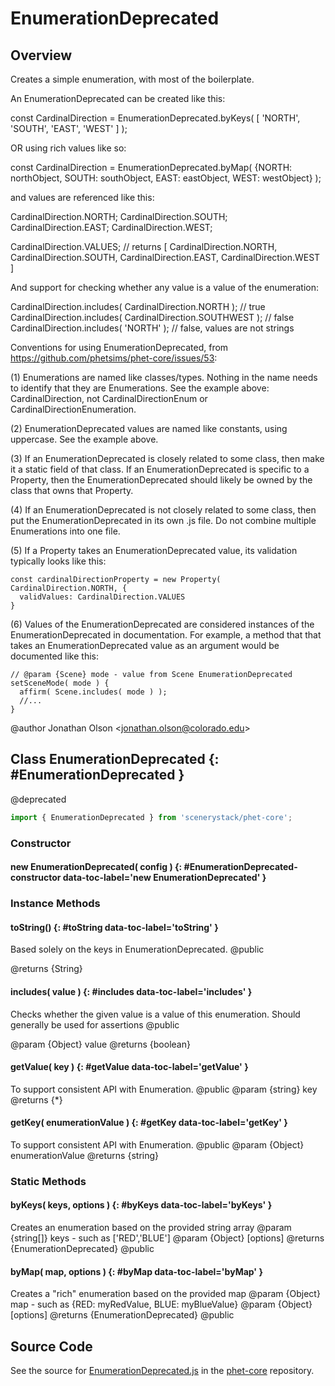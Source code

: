 # EnumerationDeprecated

## Overview

Creates a simple enumeration, with most of the boilerplate.

An EnumerationDeprecated can be created like this:

  const CardinalDirection = EnumerationDeprecated.byKeys( [ 'NORTH', 'SOUTH', 'EAST', 'WEST' ] );

OR using rich values like so:

  const CardinalDirection = EnumerationDeprecated.byMap( {NORTH: northObject, SOUTH: southObject, EAST: eastObject, WEST: westObject} );

and values are referenced like this:

  CardinalDirection.NORTH;
  CardinalDirection.SOUTH;
  CardinalDirection.EAST;
  CardinalDirection.WEST;

  CardinalDirection.VALUES;
  // returns [ CardinalDirection.NORTH, CardinalDirection.SOUTH, CardinalDirection.EAST, CardinalDirection.WEST ]

And support for checking whether any value is a value of the enumeration:

  CardinalDirection.includes( CardinalDirection.NORTH ); // true
  CardinalDirection.includes( CardinalDirection.SOUTHWEST ); // false
  CardinalDirection.includes( 'NORTH' ); // false, values are not strings

Conventions for using EnumerationDeprecated, from https://github.com/phetsims/phet-core/issues/53:

(1) Enumerations are named like classes/types. Nothing in the name needs to identify that they are Enumerations.
    See the example above: CardinalDirection, not CardinalDirectionEnum or CardinalDirectionEnumeration.

(2) EnumerationDeprecated values are named like constants, using uppercase. See the example above.

(3) If an EnumerationDeprecated is closely related to some class, then make it a static field of that class. If an
    EnumerationDeprecated is specific to a Property, then the EnumerationDeprecated should likely be owned by the class that
    owns that Property.

(4) If an EnumerationDeprecated is not closely related to some class, then put the EnumerationDeprecated in its own .js file.
    Do not combine multiple Enumerations into one file.

(5) If a Property takes an EnumerationDeprecated value, its validation typically looks like this:

    const cardinalDirectionProperty = new Property( CardinalDirection.NORTH, {
      validValues: CardinalDirection.VALUES
    }

(6) Values of the EnumerationDeprecated are considered instances of the EnumerationDeprecated in documentation. For example, a method
    that that takes an EnumerationDeprecated value as an argument would be documented like this:

    // @param {Scene} mode - value from Scene EnumerationDeprecated
    setSceneMode( mode ) {
      affirm( Scene.includes( mode ) );
      //...
    }

@author Jonathan Olson &lt;jonathan.olson@colorado.edu&gt;

## Class EnumerationDeprecated {: #EnumerationDeprecated }


@deprecated

```js
import { EnumerationDeprecated } from 'scenerystack/phet-core';
```
### Constructor

#### new EnumerationDeprecated( config ) {: #EnumerationDeprecated-constructor data-toc-label='new EnumerationDeprecated' }

### Instance Methods

#### toString() {: #toString data-toc-label='toString' }

Based solely on the keys in EnumerationDeprecated.
@public

@returns {String}

#### includes( value ) {: #includes data-toc-label='includes' }

Checks whether the given value is a value of this enumeration. Should generally be used for assertions
@public

@param {Object} value
@returns {boolean}

#### getValue( key ) {: #getValue data-toc-label='getValue' }

To support consistent API with Enumeration.
@public
@param {string} key
@returns {*}

#### getKey( enumerationValue ) {: #getKey data-toc-label='getKey' }

To support consistent API with Enumeration.
@public
@param {Object} enumerationValue
@returns {string}

### Static Methods

#### byKeys( keys, options ) {: #byKeys data-toc-label='byKeys' }

Creates an enumeration based on the provided string array
@param {string[]} keys - such as ['RED','BLUE']
@param {Object} [options]
@returns {EnumerationDeprecated}
@public

#### byMap( map, options ) {: #byMap data-toc-label='byMap' }

Creates a "rich" enumeration based on the provided map
@param {Object} map - such as {RED: myRedValue, BLUE: myBlueValue}
@param {Object} [options]
@returns {EnumerationDeprecated}
@public



## Source Code

See the source for [EnumerationDeprecated.js](https://github.com/phetsims/phet-core/blob/main/js/EnumerationDeprecated.js) in the [phet-core](https://github.com/phetsims/phet-core) repository.
